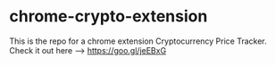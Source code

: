 # chrome-crypto-extension
This is the repo for a chrome extension Cryptocurrency Price Tracker.  Check it out here --> https://goo.gl/jeEBxG
